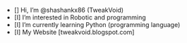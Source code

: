 - []  Hi, I’m @shashankx86 (TweakVoid)
- [I]  I’m interested in Robotic and programming
- [I]  I’m currently learning Python (programming language)
- [I]  My Website [tweakvoid.blogspot.com]
